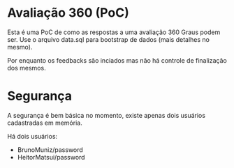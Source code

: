# Avaliação 360 (PoC)

Esta é uma PoC de como as respostas a uma avaliação 360 Graus podem ser. Use o arquivo data.sql para bootstrap de dados (mais detalhes no mesmo).

Por enquanto os feedbacks são inciados mas não há controle de finalização dos mesmos.

# Segurança

A segurança é bem básica no momento, existe apenas dois usuários cadastradas em memória.

Há dois usuários:

- BrunoMuniz/password
- HeitorMatsui/password
